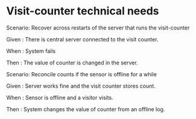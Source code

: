# Visit-counter technical needs

Scenario: Recover across restarts of the server
that runs the visit-counter

  Given : There is central server connected to the visit counter.
  
  When : System fails
  
  Then : The value of counter is changed in the server.

Scenario: Reconcile counts if the sensor is offline for a while

  Given : Server works fine and the visit counter stores count.
  
  When : Sensor is offline and a visitor visits.
  
  Then : System changes the value of counter from an offline log.
